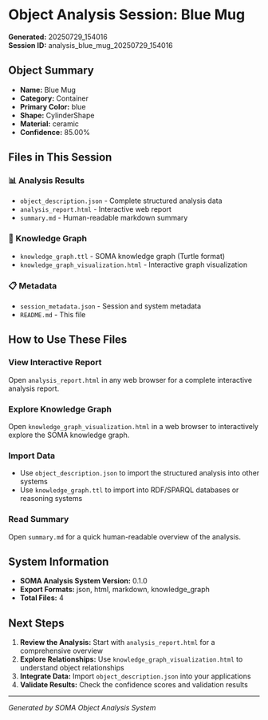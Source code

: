 # Object Analysis Session: Blue Mug

**Generated:** 20250729_154016  
**Session ID:** analysis_blue_mug_20250729_154016

## Object Summary

- **Name:** Blue Mug
- **Category:** Container
- **Primary Color:** blue
- **Shape:** CylinderShape
- **Material:** ceramic
- **Confidence:** 85.00%

## Files in This Session

### 📊 Analysis Results
- `object_description.json` - Complete structured analysis data
- `analysis_report.html` - Interactive web report
- `summary.md` - Human-readable markdown summary

### 🧠 Knowledge Graph
- `knowledge_graph.ttl` - SOMA knowledge graph (Turtle format)
- `knowledge_graph_visualization.html` - Interactive graph visualization

### 📋 Metadata
- `session_metadata.json` - Session and system metadata
- `README.md` - This file

## How to Use These Files

### View Interactive Report
Open `analysis_report.html` in any web browser for a complete interactive analysis report.

### Explore Knowledge Graph
Open `knowledge_graph_visualization.html` in a web browser to interactively explore the SOMA knowledge graph.

### Import Data
- Use `object_description.json` to import the structured analysis into other systems
- Use `knowledge_graph.ttl` to import into RDF/SPARQL databases or reasoning systems

### Read Summary
Open `summary.md` for a quick human-readable overview of the analysis.

## System Information

- **SOMA Analysis System Version:** 0.1.0
- **Export Formats:** json, html, markdown, knowledge_graph
- **Total Files:** 4

## Next Steps

1. **Review the Analysis:** Start with `analysis_report.html` for a comprehensive overview
2. **Explore Relationships:** Use `knowledge_graph_visualization.html` to understand object relationships
3. **Integrate Data:** Import `object_description.json` into your applications
4. **Validate Results:** Check the confidence scores and validation results

---
*Generated by SOMA Object Analysis System*
